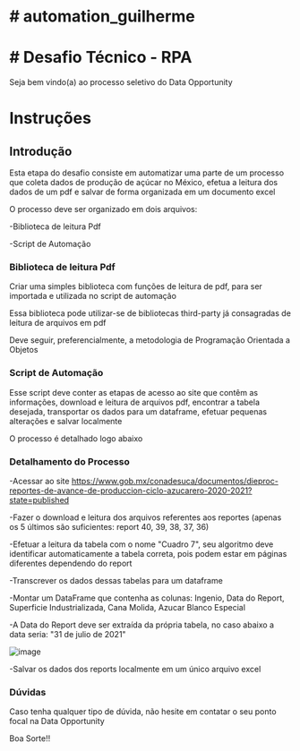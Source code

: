 # # automation_guilherme


# # Desafio Técnico - RPA

Seja bem vindo(a) ao processo seletivo do Data Opportunity

# Instruções

## Introdução
Esta etapa do desafio consiste em automatizar uma parte de um processo que coleta dados de produção de açúcar no México, efetua a leitura dos dados de um pdf e salvar de forma organizada em um documento excel

O processo deve ser organizado em dois arquivos:

-Biblioteca de leitura Pdf

-Script de Automação

### Biblioteca de leitura Pdf
Criar uma simples biblioteca com funções de leitura de pdf, para ser importada e utilizada no script de automação

Essa biblioteca pode utilizar-se de bibliotecas third-party já consagradas de leitura de arquivos em pdf

Deve seguir, preferencialmente, a metodologia de Programação Orientada a Objetos

### Script de Automação
Esse script deve conter as etapas de acesso ao site que contêm as informações, download e leitura de arquivos pdf, encontrar a tabela desejada, transportar os dados para um dataframe, efetuar pequenas alterações e salvar localmente

O processo é detalhado logo abaixo

### Detalhamento do Processo

-Acessar ao site https://www.gob.mx/conadesuca/documentos/dieproc-reportes-de-avance-de-produccion-ciclo-azucarero-2020-2021?state=published



-Fazer o download e leitura dos arquivos referentes aos reportes (apenas os 5 últimos são suficientes: report 40, 39, 38, 37, 36)

-Efetuar a leitura da tabela com o nome "Cuadro 7", seu algoritmo deve identificar automaticamente a tabela correta, pois podem estar em páginas diferentes dependendo do report

-Transcrever os dados dessas tabelas para um dataframe

-Montar um DataFrame que contenha as colunas: Ingenio, Data do Report, Superficie Industrializada, Cana Molida, Azucar Blanco Especial

-A Data do Report deve ser extraída da própria tabela, no caso abaixo a data seria: "31 de julio de 2021"

![image](https://user-images.githubusercontent.com/67006061/135717642-f003e418-0334-4aff-9794-5b9c02b66f30.png)


-Salvar os dados dos reports localmente em um único arquivo excel

### Dúvidas

Caso tenha qualquer tipo de dúvida, não hesite em contatar o seu ponto focal na Data Opportunity

Boa Sorte!!
